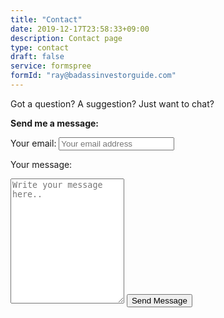 ```yaml
---
title: "Contact"
date: 2019-12-17T23:58:33+09:00
description: Contact page
type: contact
draft: false
service: formspree
formId: "ray@badassinvestorguide.com"
---
```


Got a question? A suggestion? Just want to chat? 

**Send me a message:**

<!-- from W3School tutorial -->

<div class="container">
<form action="https://formspree.io/ray@badassinvestorguide.com"
method="POST">

<label for="email">Your email:</label>
<input type="text" id="email" name="_replyto_" placeholder="Your email address">


<label for="message">Your message:</label>
<textarea id="message" name="message" placeholder="Write your message here.." style="height:200px"></textarea>

<input type="submit" value="Send Message">

</form>
</div> 